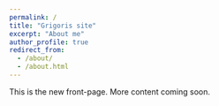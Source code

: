 ```yaml
---
permalink: /
title: "Grigoris site"
excerpt: "About me"
author_profile: true
redirect_from: 
  - /about/
  - /about.html
---
```


This is the new front-page. More content coming soon.
